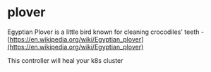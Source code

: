 # plover

Egyptian Plover is a little bird known for cleaning crocodiles' teeth - [https://en.wikipedia.org/wiki/Egyptian_plover](https://en.wikipedia.org/wiki/Egyptian_plover)

This controller will heal your k8s cluster
